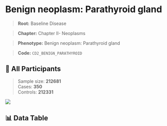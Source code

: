 # Benign neoplasm: Parathyroid gland

> **Root:** Baseline Disease  

> **Chapter:** Chapter II- Neoplasms  

> **Phenotype:** Benign neoplasm: Parathyroid gland  

> **Code:** `CD2_BENIGN_PARATHYROID`

## 🧪 All Participants  
> Sample size: **212681**  
> Cases: **350**  
> Controls: **212331**
<img src="/Sensitive/Figures/ALL/Incidence/CD2_BENIGN_PARATHYROID.png"/>

## 📊 Data Table
<CsvTableMRF src="/Sensitive/Data/ALL/Incidence/COX_CD2_BENIGN_PARATHYROID.csv"/>


